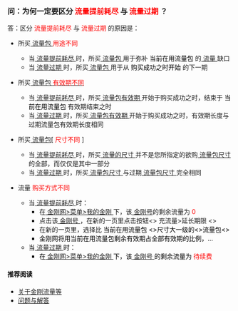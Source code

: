 ### 问：为何一定要区分<font color="Red"> 流量提前耗尽 </font>与<font color="Red"> 流量过期 </font>？
答：区分<font color="Red"> 流量提前耗尽 </font>与<font color="Red"> 流量过期 </font>的原因是：

- 所买[ 流量包 ](https://a2zitpro.github.io/web/流量包)<font color="Red"> 用途不同 </font>
  - 当[ 流量提前耗尽 ](https://a2zitpro.github.io/web/流量提前耗尽)时，所买[ 流量包 ](https://a2zitpro.github.io/web/流量包)用于弥补<font color="Black"> 当前在用流量包 </font>的[ 流量 ](https://a2zitpro.github.io/web/流量)缺口
  - 当[ 流量过期 ](https://a2zitpro.github.io/web/流量过期)时，所买[ 流量包 ](https://a2zitpro.github.io/web/流量包)用于从<font color="Black"> 购买成功之时开始 </font>的下一期
- 所买[ 流量包 ](https://a2zitpro.github.io/web/流量包)[<font color="Red"> 有效期不同 </font>](https://a2zitpro.github.io/web/)
  - 当[ 流量提前耗尽 ](https://a2zitpro.github.io/web/流量提前耗尽)时，所买[ 流量包有效期 ](https://a2zitpro.github.io/web/流量包有效期)开始于购买成功之时，结束于<font color="Black"> 当前在用流量包 </font>有效期结束之时
  - 当[ 流量过期 ](https://a2zitpro.github.io/web/流量过期)时，所买[ 流量包有效期 ](https://a2zitpro.github.io/web/流量包有效期)开始于购买成功之时，有效期长度与过期流量包有效期长度相同
- 所买[ 流量包](https://a2zitpro.github.io/web/流量包)[<font color="Red"> 尺寸不同 </font>]
  - 当[ 流量提前耗尽 ](https://a2zitpro.github.io/web/流量提前耗尽)时，所买[ 流量的尺寸 ](https://a2zitpro.github.io/web/)并不是您所指定的欲购[ 流量包尺寸 ](https://a2zitpro.github.io/web/流量包尺寸)的全部，而仅仅是其中一部分
  - 当[ 流量过期 ](https://a2zitpro.github.io/web/流量过期)时，所买[ 流量包尺寸 ](https://a2zitpro.github.io/web/流量包尺寸)与过期[ 流量包尺寸 ](https://a2zitpro.github.io/web/流量包尺寸)完全相同

- 流量 <font color="Red"> 购买方式不同 </font>
  - 当[ 流量提前耗尽 ](https://a2zitpro.github.io/web/流量提前耗尽)时：
    - 在[ 金刚网>菜单>我的金刚 ]()下，该[ 金刚号](https://a2zitpro.github.io/web/金刚号)的剩余流量为<font color="Red"> 0 </font>
    - 点击该[ 金刚号 ](https://a2zitpro.github.io/web/金刚号)，在新的一页里点击按钮<> 充流量>延长期限 <>
    - 在新的一页里，选择比<font color="Black"> 当前在用流量包 <>尺寸大一级的<>流量包<>
    - 金刚网将用当前在用流量包剩余有效期占全部有效期的比例，...
  - 当[ 流量过期 ](https://a2zitpro.github.io/web/流量过期)时：
    - 在[ 金刚网>菜单>我的金刚 ]()下，该[ 金刚号 ](https://a2zitpro.github.io/web/)的剩余流量为<font color="Red"> 待续费 </font>

#### 推荐阅读
- [关于金刚流量等](https://a2zitpro.github.io/web/列表-流量及相关问题)
- [问题与解答](https://a2zitpro.github.io/web/列表-问题与解答)

